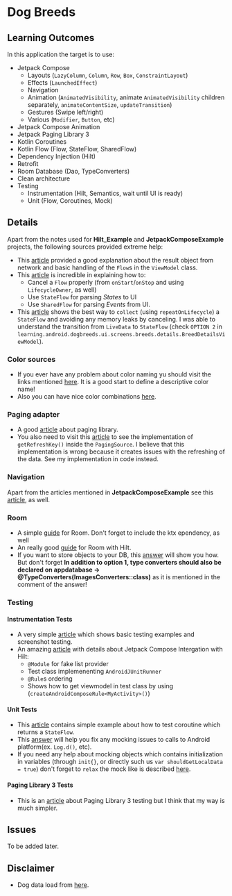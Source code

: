 # Dog Breeds

## Learning Outcomes
In this application the target is to use:
- Jetpack Compose
  - Layouts (`LazyColumn`, `Column`, `Row`, `Box`, `ConstraintLayout`)
  - Effects (`LaunchedEffect`)
  - Navigation
  - Animation (`AnimatedVisibility`, animate `AnimatedVisibility` children separately, `animateContentSize`, `updateTransition`)
  - Gestures (Swipe left/right)
  - Various (`Modifier`, `Button`, etc)
- Jetpack Compose Animation
- Jetpack Paging Library 3
- Kotlin Coroutines
- Kotlin Flow (Flow, StateFlow, SharedFlow)
- Dependency Injection (Hilt)
- Retrofit
- Room Database (Dao, TypeConverters)
- Clean architecture
- Testing
  - Instrumentation (Hilt, Semantics, wait until UI is ready)
  - Unit (Flow, Coroutines, Mock)

## Details
Apart from the notes used for **Hilt_Example** and **JetpackComposeExample** projects, the following sources provided extreme help:
- This [article](https://www.geeksforgeeks.org/kotlin-flow-in-android-with-example/) provided a good explanation about the result object from network and basic handling of the `Flow`s in the `ViewModel` class.    
- This [article](https://proandroiddev.com/livedata-vs-sharedflow-and-stateflow-in-mvvm-and-mvi-architecture-57aad108816d) is incredible in explaining how to:
  - Cancel a `Flow` properly (from `onStart`/`onStop` and using `LifecycleOwner`, as well)
  - Use `StateFlow` for parsing *States* to UI
  - Use `SharedFlow` for parsing *Events* from UI.
- This [article](https://medium.com/androiddevelopers/migrating-from-livedata-to-kotlins-flow-379292f419fb) shows the best way to `collect` (using `repeatOnLifecycle`) a `StateFlow` and avoiding any memory leaks by canceling. I was able to understand the transition from `LiveData` to `StateFlow` (check `OPTION 2` in `learning.android.dogbreeds.ui.screens.breeds.details.BreedDetailsViewModel`).

### Color sources
- If you ever have any problem about color naming yu should visit the links mentioned [here](https://proandroiddev.com/naming-conventions-colors-xml-android-8f89139f1056).
It is a good start to define a descriptive color name!
- Also you can have nice color combinations [here](https://material.io/resources/color/#!/?view.left=0&view.right=0).

### Paging adapter
- A good [article](https://proandroiddev.com/infinite-lists-with-paging-3-in-jetpack-compose-b095533aefe6) about paging library.
- You also need to visit this [article](https://medium.com/simform-engineering/list-view-with-pagination-using-jetpack-compose-e131174eac8e) to see the implementation of `getRefreshKey()` inside the `PagingSource`. I believe that this implementation is wrong because it creates issues with the refreshing of the data. See my implementation in code instead.

### Navigation
Apart from the articles mentioned in **JetpackComposeExample** see this [article](https://proandroiddev.com/jetpack-compose-navigation-architecture-with-viewmodels-1de467f19e1c), as well.

### Room
- A simple [guide](https://levelup.gitconnected.com/using-room-in-jetpack-compose-d2b6b674d3a5) for Room. Don't forget to include the ktx ependency, as well
- An really good [guide](https://svvashishtha.medium.com/using-room-with-hilt-cb57a1bc32f) for Room with Hilt.
- If you want to store objects to your DB, this [answer](https://stackoverflow.com/a/50452877) will show you how. But don't forget **In addition to option 1, type converters should also be declared on appdatabase -> @TypeConverters(ImagesConverters::class)** as it is mentioned in the comment of the answer!

### Testing
#### Instrumentation Tests
- A very simple [article](https://levelup.gitconnected.com/testing-in-compose-d09b59337e4e) which shows basic testing examples and screenshot testing.
- An amazing [article](https://medium.com/nerd-for-tech/writing-an-integration-test-with-jetpack-compose-and-dagger-hilt-8ef888c1a23d) with details about Jetpack Compose Intergation with Hilt:
  - `@Module` for fake list provider
  - Test class implemenenting `AndroidJUnitRunner`
  - `@Rule`s ordering
  - Shows how to get viewmodel in test class by using (`createAndroidComposeRule<MyActivity>()`)

#### Unit Tests
- This [article](https://fabiosanto.medium.com/unit-testing-coroutines-state-flow-c6e6de580027) contains simple example about how to test coroutine which returns a `StateFlow`.
- This [answer](https://stackoverflow.com/a/57958441/1392366) will help you fix any mocking issues to calls to Android platform(ex. `Log.d()`, etc).
- If you need any help about mocking objects which contains initialization in variables (through `init{}`, or directly such us `var shouldGetLocalData = true`) don't forget to `relax` the mock like is described [here](https://stackoverflow.com/questions/61151905/io-mockk-mockkexception-no-answer-found-for-savedstatehandle1-setkey-some).

#### Paging Library 3 Tests
- This is an [article](https://medium.com/@mohamed.gamal.elsayed/android-how-to-test-paging-3-pagingsource-433251ade028) about Paging Library 3 testing but I think that my way is much simpler.

## Issues
To be added later.

## Disclaimer
- Dog data load from [here](https://documenter.getpostman.com/view/4016432/the-dog-api/RW81vZ4Z#26bd3f92-dd58-4569-bc13-22fa76396fe8).